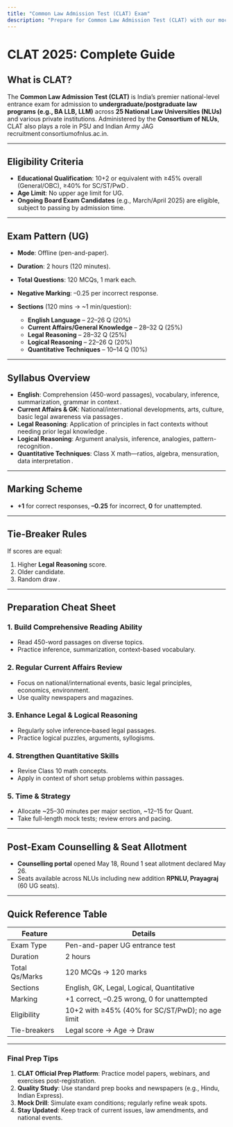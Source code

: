 ```yaml
---
title: "Common Law Admission Test (CLAT) Exam"
description: "Prepare for Common Law Admission Test (CLAT) with our mock tests."
---
```


# CLAT 2025: Complete Guide

## What is CLAT?

The **Common Law Admission Test (CLAT)** is India’s premier national-level entrance exam for admission to **undergraduate/postgraduate law programs (e.g., BA LLB, LLM)** across **25 National Law Universities (NLUs)** and various private institutions. Administered by the **Consortium of NLUs**, CLAT also plays a role in PSU and Indian Army JAG recruitment consortiumofnlus.ac.in.

---

## Eligibility Criteria

* **Educational Qualification**: 10+2 or equivalent with ≥45% overall (General/OBC), ≥40% for SC/ST/PwD .
* **Age Limit**: No upper age limit for UG.
* **Ongoing Board Exam Candidates** (e.g., March/April 2025) are eligible, subject to passing by admission time.

---

## Exam Pattern (UG)

* **Mode**: Offline (pen-and-paper).
* **Duration**: 2 hours (120 minutes).
* **Total Questions**: 120 MCQs, 1 mark each.
* **Negative Marking**: –0.25 per incorrect response.
* **Sections** (120 mins → \~1 min/question):

  * **English Language** – 22–26 Q (20%)
  * **Current Affairs/General Knowledge** – 28–32 Q (25%)
  * **Legal Reasoning** – 28–32 Q (25%)
  * **Logical Reasoning** – 22–26 Q (20%)
  * **Quantitative Techniques** – 10–14 Q (10%) 

---

## Syllabus Overview

* **English**: Comprehension (450-word passages), vocabulary, inference, summarization, grammar in context .
* **Current Affairs & GK**: National/international developments, arts, culture, basic legal awareness via passages .
* **Legal Reasoning**: Application of principles in fact contexts without needing prior legal knowledge .
* **Logical Reasoning**: Argument analysis, inference, analogies, pattern-recognition .
* **Quantitative Techniques**: Class X math—ratios, algebra, mensuration, data interpretation .

---

## Marking Scheme

* **+1** for correct responses, **–0.25** for incorrect, **0** for unattempted.

---

## Tie-Breaker Rules

If scores are equal:

1. Higher **Legal Reasoning** score.
2. Older candidate.
3. Random draw .

---

## Preparation Cheat Sheet

### 1. Build Comprehensive Reading Ability

* Read 450-word passages on diverse topics.
* Practice inference, summarization, context-based vocabulary.

### 2. Regular Current Affairs Review

* Focus on national/international events, basic legal principles, economics, environment.
* Use quality newspapers and magazines.

### 3. Enhance Legal & Logical Reasoning

* Regularly solve inference‑based legal passages.
* Practice logical puzzles, arguments, syllogisms.

### 4. Strengthen Quantitative Skills

* Revise Class 10 math concepts.
* Apply in context of short setup problems within passages.

### 5. Time & Strategy

* Allocate \~25–30 minutes per major section, \~12–15 for Quant.
* Take full-length mock tests; review errors and pacing.

---

## Post-Exam Counselling & Seat Allotment

* **Counselling portal** opened May 18, Round 1 seat allotment declared May 26.
* Seats available across NLUs including new addition **RPNLU, Prayagraj** (60 UG seats).

---

## Quick Reference Table

| **Feature**    | **Details**                                      |
| -------------- | ------------------------------------------------ |
| Exam Type      | Pen-and-paper UG entrance test                   |
| Duration       | 2 hours                                          |
| Total Qs/Marks | 120 MCQs → 120 marks                             |
| Sections       | English, GK, Legal, Logical, Quantitative        |
| Marking        | +1 correct, –0.25 wrong, 0 for unattempted       |
| Eligibility    | 10+2 with ≥45% (40% for SC/ST/PwD); no age limit |
| Tie-breakers   | Legal score → Age → Draw                         |

---

### Final Prep Tips

1. **CLAT Official Prep Platform**: Practice model papers, webinars, and exercises post-registration.
2. **Quality Study**: Use standard prep books and newspapers (e.g., Hindu, Indian Express).
3. **Mock Drill**: Simulate exam conditions; regularly refine weak spots.
4. **Stay Updated**: Keep track of current issues, law amendments, and national events.
